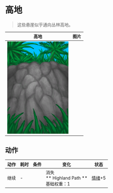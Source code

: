 # 高地  
> 这些悬崖似乎通向丛林高地。  
  
  高地  |   图片   
 ----  |  ----:   
   |  <img decoding="async" src="Sprite/CliffsUp.png" href="a.md" style="max-width:300px;max-height:300px;">   
  
## 动作  
动作  |  耗时  |  条件  |  变化  |  状态  
----  |  ----  |  ----  |  ----  |  ----  
继续<br>  |  -  |    |  消失<br>** Highland Path **<br>基础权重：1<br>  |  [情绪](Morale.md)+5  
